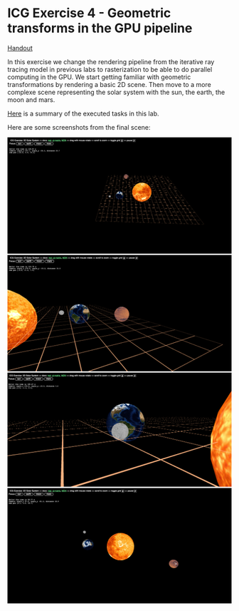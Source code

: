 # ICG Exercise 4 - Geometric transforms in the GPU pipeline
[Handout](https://htmlpreview.github.io/?https://github.com/jonasblanc/ComputerGraphicProject/blob/master/icg_exercise_4/exercise4.html)

In this exercise we change the rendering pipeline from the iterative ray tracing model in previous labs to rasterization to be able to do parallel computing in the GPU. We start getting familiar with geometric transformations by rendering a basic 2D scene. Then move to a more complexe scene representing the solar system with the sun, the earth, the moon and mars.

[Here](./report/README.md) is a summary of the executed tasks in this lab.

Here are some screenshots from the final scene:

![result](./report/Earth.png)
![result](./report/Mars.png)  
![result](./report/Moon.png)
![result](./report/Sun.png)


